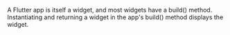 A Flutter app is itself a widget, and most widgets have a build()
method. Instantiating and returning a widget in the app's build() method
displays the widget.
